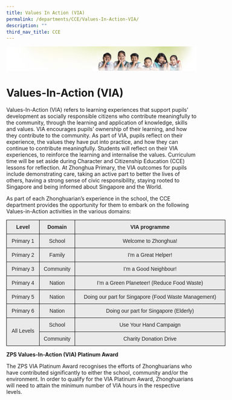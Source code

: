 ```yaml
---
title: Values In Action (VIA)
permalink: /departments/CCE/Values-In-Action-VIA/
description: ""
third_nav_title: CCE
---
```

![](/images/Banner.jpg)

Values-In-Action (VIA)
======================

Values-In-Action (VIA) refers to learning experiences that support pupils’ development as socially responsible citizens who contribute meaningfully to the community, through the learning and application of knowledge, skills and values. VIA encourages pupils’ ownership of their learning, and how they contribute to the community. As part of VIA, pupils reflect on their experience, the values they have put into practice, and how they can continue to contribute meaningfully. Students will reflect on their VIA experiences, to reinforce the learning and internalise the values. Curriculum time will be set aside during Character and Citizenship Education (CCE) lessons for reflection. At Zhonghua Primary, the VIA outcomes for pupils include demonstrating care, taking an active part to better the lives of others, having a strong sense of civic responsibility, staying rooted to Singapore and being informed about Singapore and the World.

As part of each Zhonghuarian’s experience in the school, the CCE department provides the opportunity for them to embark on the following Values-in-Action activities in the various domains:

<style type="text/css">
.tg  {border-collapse:collapse;border-spacing:0;}
.tg td{border-color:black;border-style:solid;border-width:1px;font-family:Arial, sans-serif;font-size:14px;
  overflow:hidden;padding:10px 5px;word-break:normal;}
.tg th{border-color:black;border-style:solid;border-width:1px;font-family:Arial, sans-serif;font-size:14px;
  font-weight:normal;overflow:hidden;padding:10px 5px;word-break:normal;}
.tg .tg-n4qt{background-color:#EAEAEA;color:#222;font-weight:bold;text-align:center;vertical-align:top}
.tg .tg-ii8k{background-color:#EAEAEA;color:#222;text-align:center;vertical-align:top}
</style>
<table class="tg" style="undefined;table-layout: fixed; width: 580px">
<colgroup>
<col style="width: 87px">
<col style="width: 94px">
<col style="width: 399px">
</colgroup>
<thead>
  <tr>
    <th class="tg-n4qt">Level</th>
    <th class="tg-n4qt">Domain</th>
    <th class="tg-n4qt">VIA programme<br></th>
  </tr>
</thead>
<tbody>
  <tr>
    <td class="tg-ii8k">Primary 1</td>
    <td class="tg-ii8k">School</td>
    <td class="tg-ii8k">Welcome to Zhonghua!<br></td>
  </tr>
  <tr>
    <td class="tg-ii8k">Primary 2</td>
    <td class="tg-ii8k">Family</td>
    <td class="tg-ii8k">I'm a Great Helper!<br></td>
  </tr>
  <tr>
    <td class="tg-ii8k">Primary 3</td>
    <td class="tg-ii8k">Community</td>
    <td class="tg-ii8k">I’m a Good Neighbour!<br></td>
  </tr>
  <tr>
    <td class="tg-ii8k">Primary 4</td>
    <td class="tg-ii8k">Nation</td>
    <td class="tg-ii8k">I’m a Green Planeteer! (Reduce Food Waste)<br></td>
  </tr>
  <tr>
    <td class="tg-ii8k">Primary 5</td>
    <td class="tg-ii8k">Nation</td>
    <td class="tg-ii8k">Doing our part for Singapore (Food Waste Management)<br></td>
  </tr>
  <tr>
    <td class="tg-ii8k">Primary 6</td>
    <td class="tg-ii8k">Nation</td>
    <td class="tg-ii8k">Doing our part for Singapore (Elderly)<br></td>
  </tr>
  <tr>
    <td class="tg-ii8k" rowspan="2"><br>All Levels<br></td>
    <td class="tg-ii8k">School</td>
    <td class="tg-ii8k">Use Your Hand Campaign<br></td>
  </tr>
  <tr>
    <td class="tg-ii8k">Community<br></td>
    <td class="tg-ii8k">Charity Donation Drive</td>
  </tr>
</tbody>
</table>

**ZPS Values-In-Action (VIA) Platinum Award**

The ZPS VIA Platinum Award recognises the efforts of Zhonghuarians who have contributed significantly to either the school, community and/or the environment. In order to qualify for the VIA Platinum Award, Zhonghuarians will need to attain the minimum number of VIA hours in the respective levels.